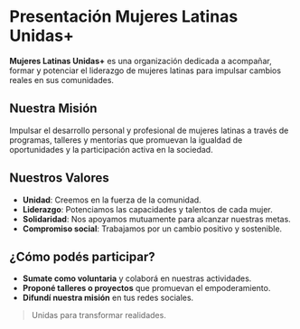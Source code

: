# Presentación Mujeres Latinas Unidas+

**Mujeres Latinas Unidas+** es una organización dedicada a acompañar, formar y potenciar el liderazgo de mujeres latinas para impulsar cambios reales en sus comunidades.

## Nuestra Misión

Impulsar el desarrollo personal y profesional de mujeres latinas a través de programas, talleres y mentorías que promuevan la igualdad de oportunidades y la participación activa en la sociedad.

## Nuestros Valores

- **Unidad**: Creemos en la fuerza de la comunidad.
- **Liderazgo**: Potenciamos las capacidades y talentos de cada mujer.
- **Solidaridad**: Nos apoyamos mutuamente para alcanzar nuestras metas.
- **Compromiso social**: Trabajamos por un cambio positivo y sostenible.

## ¿Cómo podés participar?

- **Sumate como voluntaria** y colaborá en nuestras actividades.
- **Proponé talleres o proyectos** que promuevan el empoderamiento.
- **Difundí nuestra misión** en tus redes sociales.

> Unidas para transformar realidades.
